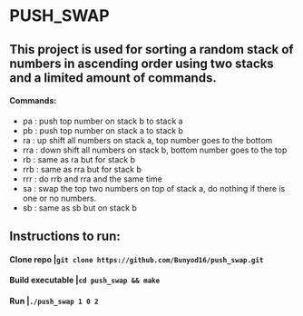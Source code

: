 # PUSH_SWAP

## This project is used for sorting a random stack of numbers in ascending order using two stacks and a limited amount of commands.

#### Commands:  

- pa : push top number on stack b to stack a
- pb : push top number on stack a to stack b
- ra : up shift all numbers on stack a, top number goes to the bottom
- rra : down shift all numbers on stack b, bottom number goes to the top
- rb : same as ra but for stack b
- rrb : same as rra but for stack b
- rrr : do rrb and rra and the same time
- sa : swap the top two numbers on top of stack a, do nothing if there is one or no numbers.
- sb : same as sb but on stack b

## Instructions to run:
#### Clone repo       |`git clone https://github.com/Bunyod16/push_swap.git`
#### Build executable |`cd push_swap && make`
#### Run              |`./push_swap 1 0 2`
